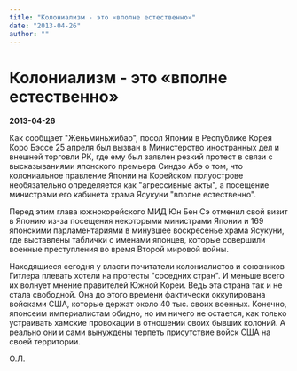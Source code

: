 ```yaml
---
title: "Колониализм - это «вполне естественно»"
date: "2013-04-26"
author: ""
---
```


# Колониализм - это «вполне естественно»

**2013-04-26** 

Как сообщает "Женьминьжибао", посол Японии в Республике Корея Коро Бэссе 25 апреля был вызван в Министерство иностранных дел и внешней торговли РК, где ему был заявлен резкий протест в связи с высказываниями японского премьера Синдзо Абэ о том, что колониальное правление Японии на Корейском полуострове необязательно определяется как "агрессивные акты", а посещение министрами его кабинета храма Ясукуни "вполне естественно".

Перед этим глава южнокорейского МИД Юн Бен Сэ отменил свой визит в Японию из-за посещения некоторыми министрами Японии и 169 японскими парламентариями в минувшее воскресенье храма Ясукуни, где выставлены таблички с именами японцев, которые совершили военные преступления во время Второй мировой войны.

Находящиеся сегодня у власти почитатели колониалистов и союзников Гитлера плевать хотели на протесты "соседних стран". И меньше всего их волнует мнение правителей Южной Кореи. Ведь эта страна так и не стала свободной. Она до этого времени фактически оккупирована войсками США, которые держат около 40 тыс. своих военных. Конечно, японсеим империалистам обидно, но им  ничего не остается, как только устраивать хамские провокации в отношении своих бывших колоний. А реально они  и сами вынуждены терпеть присутствие войск США на своей территории.

О.Л.